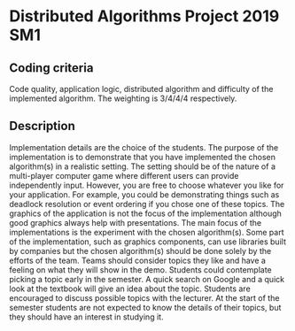 # Distributed Algorithms Project 2019 SM1
## Coding criteria
Code quality, application logic, distributed algorithm and difficulty of the implemented algorithm. The weighting is 3/4/4/4 respectively.
## Description
Implementation details are the choice of the students. The purpose of the implementation is to demonstrate that you have implemented the chosen algorithm(s) in a realistic setting. The setting should be of the nature of a multi-player computer game where different users can provide independently input. However, you are free to choose whatever you like for your application. For example, you could be demonstrating things such as deadlock resolution or event ordering if you chose one of these topics. The graphics of the application is not the focus of the implementation although good graphics always help with presentations. The main focus of the implementations is the experiment with the chosen algorithm(s). Some part of the implementation, such as graphics components, can use libraries built by companies but the chosen algorithm(s) should be done solely by the efforts of the team. Teams should consider topics they like and have a feeling on what they will show in the demo. Students could contemplate picking a topic early in the semester. A quick search on Google and a quick look at the textbook will give an idea about the topic. Students are encouraged to discuss possible topics with the lecturer. At the start of the semester students are not expected to know the details of their topics, but they should have an interest in studying it.

